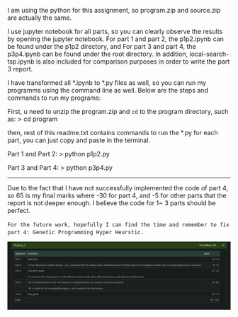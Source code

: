 I am using the python for this assignment, so program.zip and source.zip are actually the same.

I use jupyter notebook for all parts, so you can clearly observe the results by opening the jupyter notebook. 
For part 1 and part 2, the p1p2.ipynb can be found under the p1p2 directory, 
and For part 3 and part 4, the p3p4.ipynb can be found under the root directory. In addition, local-search-tsp.ipynb is also included for comparison purposes in order to write the part 3 report. 


I have transformed all *.ipynb to *.py files as well, so you can run my programms using the command line as well. 
Below are the steps and commands to run my programs:

First, u need to unzip the program.zip and `cd` to the program directory, 
    such as: > cd program

then, rest of this readme.txt contains commands to run the *.py for each part, you can just copy and paste in the terminal.

Part 1 and Part 2: 
    > python p1p2.py

Part 3 and Part 4:
    > python p3p4.py


---
Due to the fact that I have not successfully implemented the code of part 4, so 65 is my final marks where -30 for part 4, and -5 for other parts that the report is not deeper enough. I believe the code for 1~ 3 parts should be perfect.

`For the future work, hopefully I can find the time and remember to fix part 4: Genetic Programming Hyper Heurstic.`

![](/attachments/readme/readme_2022-08-31-01-29-02.png)

